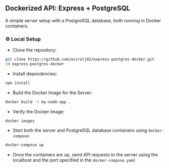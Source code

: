 ## Dockerized API: Express + PostgreSQL

A simple server setup with a PostgreSQL database, both running in Docker containers.

### ⚙️ Local Setup

- Clone the repository:

```bash
git clone https://github.com/aviralj02/express-postgres-docker.git
cd express-postgres-docker
```

- Install dependencies:

```bash
npm install
```

- Build the Docker Image for the Server:

```bash
docker build -t my-node-app .
```

- Verify the Docker Image:

```bash
docker images
```

- Start both the server and PostgreSQL database containers using `docker-compose`:

```bash
docker-compose up
```

- Once the containers are up, send API requests to the server using the localhost and the port specified in the `docker-compose.yaml`
